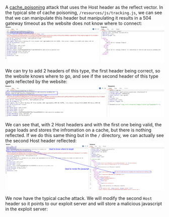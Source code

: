 A [cache_poisoning](../../cache_poisoning/cache_poisoning.md) attack that uses the Host header as the reflect vector.
In the typical site of cache poisoning, `/resources/js/tracking.js`, we can see that we can manipulate this header but manipulating it results in a 504 gateway timeout as the website does not know where to connect:
![](imgs/host_header_cache_poisoning.png)

We can try to add 2 headers of this type, the first header being correct, so the website knows where to go, and see if the second header of this type gets reflected by the website:
![](imgs/host_header_cache_poisoning-1.png)

We can see that, with 2 Host headers and with the first one being valid, the page loads and stores the infromation on a cache, but there is nothing reflected.
If we do this same thing but in the `/` directory, we can actually see the second Host header reflected:
![](imgs/host_header_cache_poisoning-2.png)

We now have the typical cache attack. We will modify the second `Host` header so it points to our exploit server and will store a malicious javascript in the exploit server:

